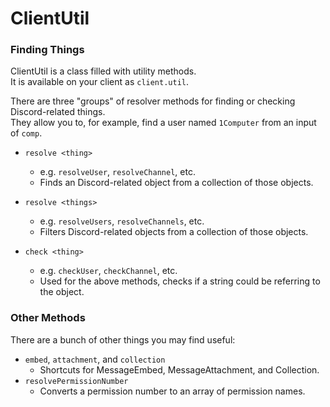 <!-- markdownlint-disable MD001 -->

# ClientUtil

### Finding Things

ClientUtil is a class filled with utility methods.  
It is available on your client as `client.util`.

There are three "groups" of resolver methods for finding or checking Discord-related things.  
They allow you to, for example, find a user named `1Computer` from an input of `comp`.

- `resolve <thing>`

  - e.g. `resolveUser`, `resolveChannel`, etc.
  - Finds an Discord-related object from a collection of those objects.

- `resolve <things>`

  - e.g. `resolveUsers`, `resolveChannels`, etc.
  - Filters Discord-related objects from a collection of those objects.

- `check <thing>`
  - e.g. `checkUser`, `checkChannel`, etc.
  - Used for the above methods, checks if a string could be referring to the object.

### Other Methods

There are a bunch of other things you may find useful:

- `embed`, `attachment`, and `collection`
  - Shortcuts for MessageEmbed, MessageAttachment, and Collection.
- `resolvePermissionNumber`
  - Converts a permission number to an array of permission names.
